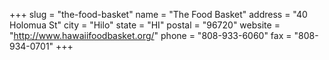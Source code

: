 +++
slug = "the-food-basket"
name = "The Food Basket"
address = "40 Holomua St"
city = "Hilo"
state = "HI"
postal = "96720"
website = "http://www.hawaiifoodbasket.org/"
phone = "808-933-6060"
fax = "808-934-0701"
+++
